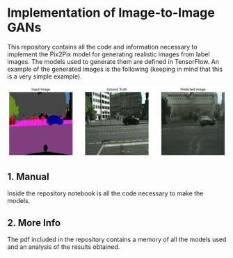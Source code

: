 # Implementation of Image-to-Image GANs

This repository contains all the code and information necessary to implement the Pix2Pix model for generating realistic images from label images. The models used to generate them are defined in TensorFlow. An example of the generated images is the following (keeping in mind that this is a very simple example). 

![Example Image](https://github.com/14brais/Pix2Pix/raw/main/Images/example.png)


## 1. Manual

Inside the repository notebook is all the code necessary to make the models.

## 2. More Info

The pdf included in the repository contains a memory of all the models used and an analysis of the results obtained. 
